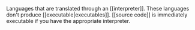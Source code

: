 Languages that are translated through an [[interpreter]]. These languages don't produce [[executable|executables]].
[[source code]] is immediately executable if you have the appropriate interpreter.